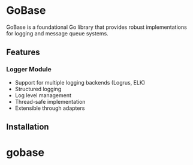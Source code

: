 # GoBase

GoBase is a foundational Go library that provides robust implementations for logging and message queue systems.

## Features

### Logger Module
- Support for multiple logging backends (Logrus, ELK)
- Structured logging
- Log level management
- Thread-safe implementation
- Extensible through adapters

## Installation
# gobase
